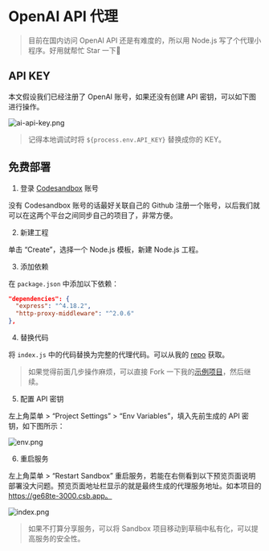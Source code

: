 # OpenAI API 代理 

> 目前在国内访问 OpenAI API 还是有难度的，所以用 Node.js 写了个代理小程序。好用就帮忙 Star 一下🙌

## API KEY

本文假设我们已经注册了 OpenAI 账号，如果还没有创建 API 密钥，可以如下图进行操作。

![ai-api-key.png](https://riafan.com/uploads/2301/ai-api-key.png)

> 记得本地调试时将 `${process.env.API_KEY}` 替换成你的 KEY。

## 免费部署

1. 登录 [Codesandbox](https://codesandbox.io/) 账号

没有 Codesandbox 账号的话最好关联自己的 Github 注册一个账号，以后我们就可以在这两个平台之间同步自己的项目了，非常方便。

2. 新建工程

单击 “Create”，选择一个 Node.js 模板，新建 Node.js 工程。

3. 添加依赖

在 `package.json` 中添加以下依赖：

```json
"dependencies": {
  "express": "^4.18.2",
  "http-proxy-middleware": "^2.0.6"
},
```

4. 替换代码

将 `index.js` 中的代码替换为完整的代理代码。可以从我的 [repo](https://github.com/51fe/openai-proxy/blob/master/index.js) 获取。

> 如果觉得前面几步操作麻烦，可以直接 Fork 一下我的[示例项目](https://codesandbox.io/p/sandbox/openai-proxy-ge68te)，然后继续。

5. 配置 API 密钥

左上角菜单 > “Project Settings” > “Env Variables”，填入先前生成的 API 密钥，如下图所示：

![env.png](https://riafan.com/uploads/2304/env.png)

6. 重启服务

左上角菜单 > “Restart Sandbox” 重启服务，若能在右侧看到以下预览页面说明部署没大问题。预览页面地址栏显示的就是最终生成的代理服务地址。如本项目的 https://ge68te-3000.csb.app。

![index.png](https://riafan.com/uploads/2304/index.png)

> 如果不打算分享服务，可以将 Sandbox 项目移动到草稿中私有化，可以提高服务的安全性。

